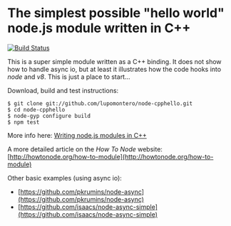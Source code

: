 # The simplest possible "hello world" node.js module written in C++

[![Build Status](https://travis-ci.org/lupomontero/node-cpphello.svg?branch=master)](https://travis-ci.org/lupomontero/node-cpphello)

This is a super simple module written as a C++ binding. It does not show how to
handle async io, but at least it illustrates how the code hooks into _node_ and
_v8_. This is just a place to start...

Download, build and test instructions:

```
$ git clone git://github.com/lupomontero/node-cpphello.git
$ cd node-cpphello
$ node-gyp configure build
$ npm test
```

More info here:
[Writing node.js modules in C++](http://www.lupomontero.com/writing-node-js-modules-in-cpp/)

A more detailed article on the _How To Node_ website:
[http://howtonode.org/how-to-module](http://howtonode.org/how-to-module)

Other basic examples (using async io):

* [https://github.com/pkrumins/node-async](https://github.com/pkrumins/node-async)
* [https://github.com/isaacs/node-async-simple](https://github.com/isaacs/node-async-simple)

